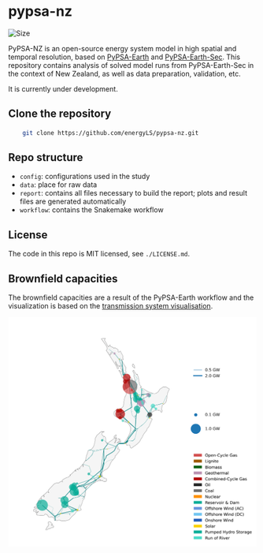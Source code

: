 # pypsa-nz

![Size](https://img.shields.io/github/repo-size/energyLS/pypsa-nz)

PyPSA-NZ is an open-source energy system model in high spatial and temporal resolution, based on 
[PyPSA-Earth](https://github.com/pypsa-meets-earth/pypsa-earth) and [PyPSA-Earth-Sec](https://github.com/pypsa-meets-earth/pypsa-earth-sec).
This repository contains analysis of solved model runs from PyPSA-Earth-Sec in the context of New Zealand, as well as data preparation, validation, etc.

It is currently under development.

## Clone the repository

```bash
    git clone https://github.com/energyLS/pypsa-nz.git
```



## Repo structure

* `config`: configurations used in the study
* `data`: place for raw data
* `report`: contains all files necessary to build the report; plots and result files are generated automatically
* `workflow`: contains the Snakemake workflow

## License

The code in this repo is MIT licensed, see `./LICENSE.md`.

## Brownfield capacities
The brownfield capacities are a result of the PyPSA-Earth workflow and the visualization is based on 
the [transmission system visualisation](https://github.com/pypsa-meets-earth/documentation/blob/main/notebooks/viz/regional_transm_system_viz.ipynb).


![Brownfield capacities](readme/brownfield_capacities_.png?raw=true "Brownfield capacities")
